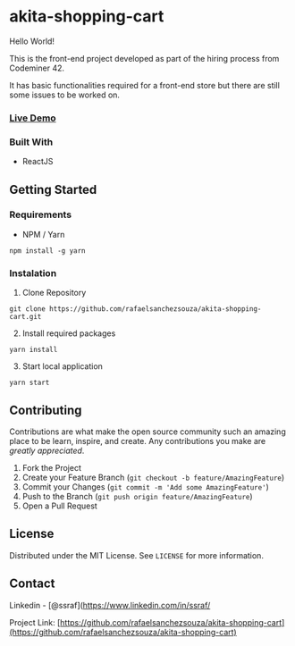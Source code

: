 # akita-shopping-cart

Hello World!

This is the front-end project developed as part of the hiring process from Codeminer 42.

It has basic functionalities required for a front-end store but there are still some issues to be worked on.

### [Live Demo](http://akita-shopping-cart.herokuapp.com)

### Built With

- ReactJS

## Getting Started

### Requirements

- NPM / Yarn

```
npm install -g yarn
```

### Instalation

1. Clone Repository

```
git clone https://github.com/rafaelsanchezsouza/akita-shopping-cart.git
```

2. Install required packages

```
yarn install
```

3. Start local application

```
yarn start
```

## Contributing

Contributions are what make the open source community such an amazing place to be learn, inspire, and create. Any contributions you make are _greatly appreciated_.

1. Fork the Project
2. Create your Feature Branch (`git checkout -b feature/AmazingFeature`)
3. Commit your Changes (`git commit -m 'Add some AmazingFeature'`)
4. Push to the Branch (`git push origin feature/AmazingFeature`)
5. Open a Pull Request

## License

Distributed under the MIT License. See `LICENSE` for more information.

## Contact

Linkedin - [@ssraf](https://www.linkedin.com/in/ssraf/

Project Link: [https://github.com/rafaelsanchezsouza/akita-shopping-cart](https://github.com/rafaelsanchezsouza/akita-shopping-cart)
